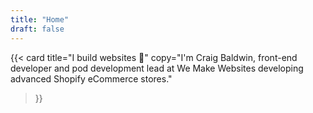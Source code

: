 ```yaml
---
title: "Home"
draft: false
---
```


{{<
  card
  title="I build websites 🚀"
  copy="I'm Craig Baldwin, front-end developer and pod development lead at We Make Websites developing advanced Shopify eCommerce stores."
>}}